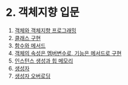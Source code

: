 # 2. 객체지향 입문

1. [객체와 객체지향 프로그래밍]()
2. [클래스 구현]()
3. [함수와 메서드]()
4. [객체의 속성은 멤버변수로, 기능은 메서드로 구현]()
5. [인스턴스 생성과 힙 메모리]()
6. [생성자]()
7. [생성자 오버로딩]()